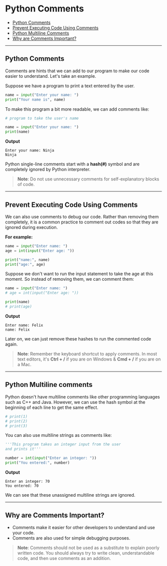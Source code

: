 # Python Comments


- [Python Comments](#python-comments-1)
- [Prevent Executing Code Using Comments](#prevent-executing-code-using-comments)
- [Python Multiline Comments](#python-multiline-comments)
- [Why are Comments Important?](#why-are-comments-important)

---

## Python Comments
Comments are hints that we can add to our program to make our code easier to understand. Let's take an example.

Suppose we have a program to print a text entered by the user.

```python
name = input("Enter your name: ")
print("Your name is", name)
```

To make this program a bit more readable, we can add comments like:

```python
# program to take the user's name

name = input("Enter your name: ")
print(name)
```

**Output**
```
Enter your name: Ninja
Ninja
```

Python single-line comments start with a **hash(#)** symbol and are completely ignored by Python interpreter.

>**Note**: Do not use unnecessary comments for self-explanatory blocks of code.

---

## Prevent Executing Code Using Comments

We can also use comments to debug our code. Rather than removing them completely, it is a common practice to comment out codes so that they are ignored during execution.

**For example:**

```python
name = input("Enter name: ")
age = int(input("Enter age: "))

print("name:", name)
print("age:", age)
```

Suppose we don't want to run the input statement to take the age at this moment. So instead of removing them, we can comment them:


```python
name = input("Enter name: ")
# age = int(input("Enter age: "))

print(name)
# print(age)
```

**Output**

```
Enter name: Felix
name: Felix
```

Later on, we can just remove these hashes to run the commented code again.

>**Note**:  Remember the keyboard shortcut to apply comments. In most text editors, it's **Ctrl + /** if you are on Windows & **Cmd + /** if you are on a Mac.

---

## Python Multiline comments

Python doesn't have multiline comments like other programming languages such as C++ and Java. However, we can use the hash symbol at the beginning of each line to get the same effect.


```python
# print(1)
# print(2)
# print(3)
```

You can also use multiline strings as comments like:

```python
'''This program takes an integer input from the user
and prints it'''

number = int(input("Enter an integer: "))
print("You entered:", number)
```

**Output**

```
Enter an integer: 70
You entered: 70
```

We can see that these unassigned multiline strings are ignored.

---

## Why are Comments Important?

* Comments make it easier for other developers to understand and use your code.
* Comments are also used for simple debugging purposes.

>**Note**: Comments should not be used as a substitute to explain poorly written code. You should always try to write clean, understandable code, and then use comments as an addition.